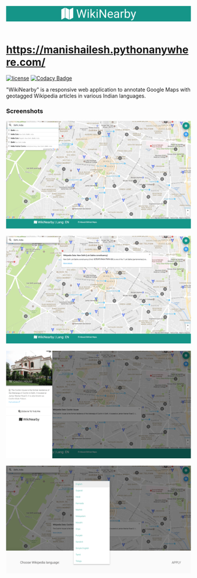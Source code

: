 <a href="https://manishailesh.pythonanywhere.com/">
<div align="center">
	<img src="readme-images/logo.png">
</div>
</a><br>

# https://manishailesh.pythonanywhere.com/

[![license](https://img.shields.io/github/license/mashape/apistatus.svg?maxAge=2592000)](https://github.com/agarwalt/WikiNearby/blob/master/LICENSE.md) [![Codacy Badge](https://api.codacy.com/project/badge/Grade/dc9c5ca9b2394cc6886edd887f13cd19)](https://www.codacy.com/app/agarwal/WikiNearby?utm_source=github.com&amp;utm_medium=referral&amp;utm_content=agarwalt/WikiNearby&amp;utm_campaign=Badge_Grade)
<br>

"WikiNearby" is a responsive web application to annotate Google Maps with geotagged Wikipedia articles in various Indian languages.  

### Screenshots

<div align="center">
	<img src="readme-images/1.png">
</div><br>

<div align="center">
	<img src="readme-images/2.png">
</div><br>

<div align="center">
	<img src="readme-images/3.png">
</div><br>

<div align="center">
	<img src="readme-images/4.png">
</div><br>
